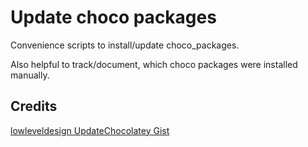 # Update choco packages
Convenience scripts to install/update choco_packages.

Also helpful to track/document, which choco packages were installed manually.

## Credits

[lowleveldesign UpdateChocolatey Gist](https://gist.github.com/lowleveldesign/7977df3113312e589035)